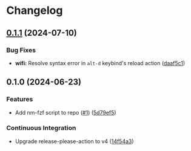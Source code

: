 # Changelog

## [0.1.1](https://github.com/benelan/nm-fzf/compare/v0.1.0...v0.1.1) (2024-07-10)


### Bug Fixes

* **wifi:** Resolve syntax error in `alt-d` keybind's reload action ([daaf5c1](https://github.com/benelan/nm-fzf/commit/daaf5c17acd94395dfe48ae2d4eb693da07b885e))

## 0.1.0 (2024-06-23)


### Features

* Add nm-fzf script to repo ([#1](https://github.com/benelan/nm-fzf/issues/1)) ([5d79ef5](https://github.com/benelan/nm-fzf/commit/5d79ef51454e4c6206851ab09c1cfd083ce045d8))


### Continuous Integration

* Upgrade release-please-action to v4 ([14f54a3](https://github.com/benelan/nm-fzf/commit/14f54a3424edbd0c30822acc259c6b417f1f8824))
